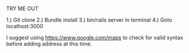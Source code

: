 TRY ME OUT

1.) Git clone
2.) Bundle install
3.) bin/rails server in terminal
4.) Goto localhost:3000

I suggest using https://www.google.com/maps to check for valid syntax before
adding address at this time.
